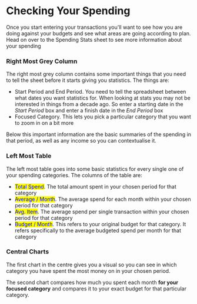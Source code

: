 # Checking Your Spending

Once you start entering your transactions you'll want to see how you are doing against your budgets and see what areas are going according to plan. Head on over to the Spending Stats sheet to see more information about your spending

### Right Most Grey Column

The right most grey column contains some important things that you need to tell the sheet before it starts giving you statistics. The things are:

* Start Period and End Period. You need to tell the spreadsheet between what dates you want statistics for. When looking at stats you may not be interested in things from a decade ago. So enter a starting date in the _Start Period_ box and enter a finish date in the _End Period_ box
* Focused Category. This lets you pick a particular category that you want to zoom in on a bit more

Below this important information are the basic summaries of the spending in that period, as well as any income so you can contextualise it.

### Left Most Table

The left most table goes into some basic statistics for every single one of your spending categories. The columns of the table are:

* <mark style="color:blue;">Total Spend</mark>. The total amount spent in your chosen period for that category
* <mark style="color:blue;">Average / Month</mark>. The average spend for each month within your chosen period for that category
* <mark style="color:blue;">Avg. Item</mark>. The average spend per single transaction within your chosen period for that category
* <mark style="color:blue;">Budget / Month</mark>. This refers to your original budget for that category. It refers specifically to the average budgeted spend per month for that category&#x20;

### Central Charts

The first chart in the centre gives you a visual so you can see in which category you have spent the most money on in your chosen period.

The second chart compares how much you spent each month **for your focused category** and compares it to your exact budget for that particular category.
